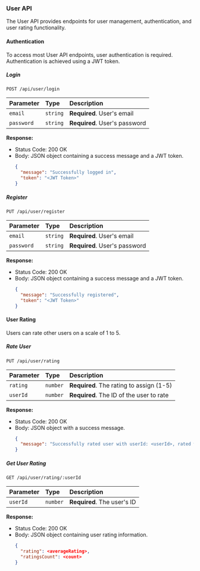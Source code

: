 ### User API

The User API provides endpoints for user management, authentication, and user rating functionality.

#### Authentication

To access most User API endpoints, user authentication is required. Authentication is achieved using a JWT token.

##### Login

```http
POST /api/user/login
```

| Parameter | Type     | Description                  |
| :-------- | :------- | :--------------------------- |
| `email` | `string` | **Required**. User's email  |
| `password` | `string` | **Required**. User's password |

**Response:**

- Status Code: 200 OK
- Body: JSON object containing a success message and a JWT token.
  ```json
  {
    "message": "Successfully logged in",
    "token": "<JWT Token>"
  }
  ```

##### Register

```http
PUT /api/user/register
```

| Parameter | Type     | Description                  |
| :-------- | :------- | :--------------------------- |
| `email` | `string` | **Required**. User's email  |
| `password` | `string` | **Required**. User's password |

**Response:**

- Status Code: 200 OK
- Body: JSON object containing a success message and a JWT token.
  ```json
  {
    "message": "Successfully registered",
    "token": "<JWT Token>"
  }
  ```

#### User Rating

Users can rate other users on a scale of 1 to 5.

##### Rate User

```http
PUT /api/user/rating
```

| Parameter  | Type     | Description                               |
| :--------- | :------- | :---------------------------------------- |
| `rating` | `number` | **Required**. The rating to assign (1-5) |
| `userId` | `number` | **Required**. The ID of the user to rate |

**Response:**

- Status Code: 200 OK
- Body: JSON object with a success message.
  ```json
  {
    "message": "Successfully rated user with userId: <userId>, rated with: <rating>"
  }
  ```

##### Get User Rating

```http
GET /api/user/rating/:userId
```

| Parameter   | Type     | Description                   |
| :---------- | :------- | :---------------------------- |
| `userId`  | `number` | **Required**. The user's ID |

**Response:**

- Status Code: 200 OK
- Body: JSON object containing user rating information.
  ```json
  {
    "rating": <averageRating>,
    "ratingsCount": <count>
  }
  ```
  
